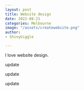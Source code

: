 ```yaml
---
layout: post
title: Website design
date: 2022-08-21
categories: Melbourne
image: "/assets/createwebsite.png"
author:
- ShinyGiggle

---
```

I love website design.

update

update

update
